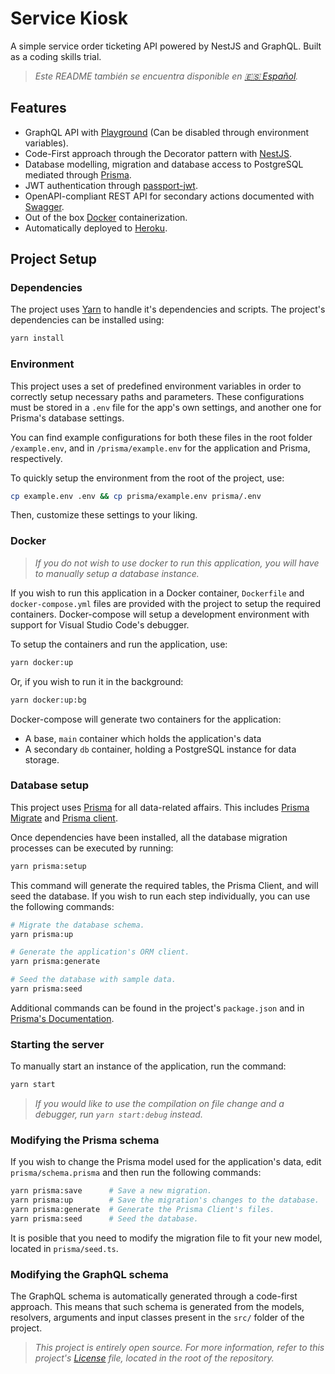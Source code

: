 # Service Kiosk

A simple service order ticketing API powered by NestJS and GraphQL. Built as a coding skills trial.

> _Este README también se encuentra disponible en [🇪🇸 Español](https://github.com/AzaelDragon/service-kiosk-trial/blob/master/README-ES.md)._

## Features

- GraphQL API with [Playground](https://github.com/prisma-labs/graphql-playground) (Can be disabled through environment variables).
- Code-First approach through the Decorator pattern with [NestJS](https://nestjs.com).
- Database modelling, migration and database access to PostgreSQL mediated through [Prisma](https://www.prisma.io).
- JWT authentication through [passport-jwt](https://github.com/mikenicholson/passport-jwt).
- OpenAPI-compliant REST API for secondary actions documented with [Swagger](https://swagger.io).
- Out of the box [Docker](https://www.docker.com) containerization.
- Automatically deployed to [Heroku](https://service-kiosk-trial.herokuapp.com/graphql).

## Project Setup

### Dependencies

The project uses [Yarn](https://yarnpkg.com) to handle it's dependencies and scripts. The project's dependencies can be installed using:

```bash
yarn install
```

### Environment

This project uses a set of predefined environment variables in order to correctly setup necessary paths and parameters. These configurations must be stored in a `.env` file for the app's own settings, and another one for Prisma's database settings.

You can find example configurations for both these files in the root folder `/example.env`, and in `/prisma/example.env` for the application and Prisma, respectively.

To quickly setup the environment from the root of the project, use:

```bash
cp example.env .env && cp prisma/example.env prisma/.env
```

Then, customize these settings to your liking.

### Docker

> _If you do not wish to use docker to run this application, you will have to manually setup a database instance._

If you wish to run this application in a Docker container, `Dockerfile` and `docker-compose.yml` files are provided with the project to setup the required containers. Docker-compose will setup a development environment with support for Visual Studio Code's debugger.

To setup the containers and run the application, use:

```bash
yarn docker:up
```

Or, if you wish to run it in the background:

```bash
yarn docker:up:bg
```

Docker-compose will generate two containers for the application:

- A base, `main` container which holds the application's data
- A secondary `db` container, holding a PostgreSQL instance for data storage.

### Database setup

This project uses [Prisma](https://www.prisma.io) for all data-related affairs. This includes [Prisma Migrate](https://www.prisma.io/docs/reference/tools-and-interfaces/prisma-migrate) and [Prisma client](https://www.prisma.io/docs/reference/tools-and-interfaces/prisma-client).

Once dependencies have been installed, all the database migration processes can be executed by running:

```bash
yarn prisma:setup
```

This command will generate the required tables, the Prisma Client, and will seed the database. If you wish to run each step individually, you can use the following commands:

```bash
# Migrate the database schema.
yarn prisma:up

# Generate the application's ORM client.
yarn prisma:generate

# Seed the database with sample data.
yarn prisma:seed
```

Additional commands can be found in the project's `package.json` and in [Prisma's Documentation](https://www.prisma.io/docs/reference/tools-and-interfaces/).

### Starting the server

To manually start an instance of the application, run the command:

```bash
yarn start
```

> _If you would like to use the compilation on file change and a debugger, run `yarn start:debug` instead._

### Modifying the Prisma schema

If you wish to change the Prisma model used for the application's data, edit `prisma/schema.prisma` and then run the following commands:

```bash
yarn prisma:save      # Save a new migration.
yarn prisma:up        # Save the migration's changes to the database.
yarn prisma:generate  # Generate the Prisma Client's files.
yarn prisma:seed      # Seed the database.
```

It is posible that you need to modify the migration file to fit your new model, located in `prisma/seed.ts`.

### Modifying the GraphQL schema

The GraphQL schema is automatically generated through a code-first approach. This means that such schema is generated from the models, resolvers, arguments and input classes present in the `src/` folder of the project.

> _This project is entirely open source. For more information, refer to this project's [License](https://github.com/AzaelDragon/service-kiosk-trial/blob/master/LICENSE) file, located in the root of the repository._
